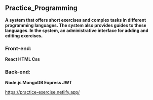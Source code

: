 ## Practice_Programming

**A system that offers short exercises and complex tasks in different programming languages.
The system also provides guides to these languages.
In the system, an administrative interface for adding and editing exercises.**

### Front-end:
**React
HTML
Css**

### Back-end:
**Node.js
MongoDB
Express
JWT**

https://practice-exercise.netlify.app/
